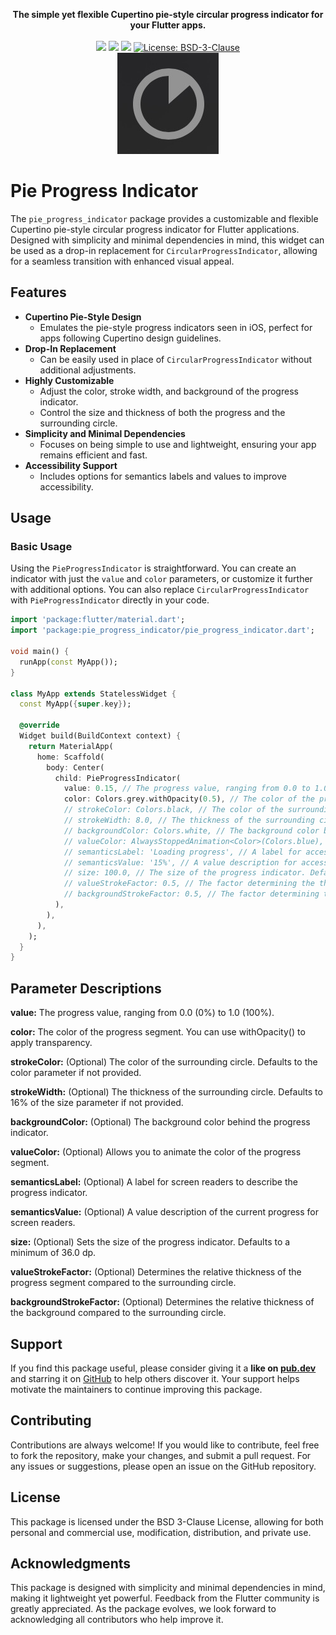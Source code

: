 <p align="center" >
  <strong>The simple yet flexible Cupertino pie-style circular progress indicator for your Flutter apps.</strong>
  <br />
  <br />
  <a href="https://pub.dev/packages/pie_progress_indicator"><img src="https://img.shields.io/pub/v/pie_progress_indicator?color=blue" /></a>
  <a href="https://github.com/olerhan/pie_progress_indicator/actions/workflows/flutter_ci.yml"><img src="https://github.com/olerhan/pie_progress_indicator/actions/workflows/flutter_ci.yml/badge.svg" /></a>
  <a href="https://github.com/olerhan/pie_progress_indicator"><img src="https://img.shields.io/github/stars/olerhan/pie_progress_indicator" /></a>
  <a href="https://opensource.org/licenses/BSD-3-Clause"><img src="https://img.shields.io/badge/license-BSD--3--Clause-blue.svg" alt="License: BSD-3-Clause"></a>
  <br />
  <img src="https://raw.githubusercontent.com/olerhan/pie_progress_indicator/main/screenshots/thumbnail.jpg" />
</p>

# Pie Progress Indicator

The `pie_progress_indicator` package provides a customizable and flexible Cupertino pie-style circular progress indicator for Flutter applications. Designed with simplicity and minimal dependencies in mind, this widget can be used as a drop-in replacement for `CircularProgressIndicator`, allowing for a seamless transition with enhanced visual appeal.

## Features

- **Cupertino Pie-Style Design**
  - Emulates the pie-style progress indicators seen in iOS, perfect for apps following Cupertino design guidelines.
- **Drop-In Replacement**
  - Can be easily used in place of `CircularProgressIndicator` without additional adjustments.
- **Highly Customizable**
  - Adjust the color, stroke width, and background of the progress indicator.
  - Control the size and thickness of both the progress and the surrounding circle.
- **Simplicity and Minimal Dependencies**
  - Focuses on being simple to use and lightweight, ensuring your app remains efficient and fast.
- **Accessibility Support**
  - Includes options for semantics labels and values to improve accessibility.

## Usage

### Basic Usage
Using the `PieProgressIndicator` is straightforward. You can create an indicator with just the `value` and `color` parameters, or customize it further with additional options. You can also replace `CircularProgressIndicator` with `PieProgressIndicator` directly in your code.

```dart
import 'package:flutter/material.dart';
import 'package:pie_progress_indicator/pie_progress_indicator.dart';

void main() {
  runApp(const MyApp());
}

class MyApp extends StatelessWidget {
  const MyApp({super.key});

  @override
  Widget build(BuildContext context) {
    return MaterialApp(
      home: Scaffold(
        body: Center(
          child: PieProgressIndicator(
            value: 0.15, // The progress value, ranging from 0.0 to 1.0.
            color: Colors.grey.withOpacity(0.5), // The color of the progress segment with 50% opacity.
            // strokeColor: Colors.black, // The color of the surrounding circle. Defaults to the color parameter if not provided.
            // strokeWidth: 8.0, // The thickness of the surrounding circle. Defaults to 16% of the size if not provided.
            // backgroundColor: Colors.white, // The background color behind the progress indicator.
            // valueColor: AlwaysStoppedAnimation<Color>(Colors.blue), // An optional animation for the progress color.
            // semanticsLabel: 'Loading progress', // A label for accessibility purposes.
            // semanticsValue: '15%', // A value description for accessibility purposes.
            // size: 100.0, // The size of the progress indicator. Defaults to 36.0 dp minimum if not provided.
            // valueStrokeFactor: 0.5, // The factor determining the thickness of the progress segment relative to the surrounding circle.
            // backgroundStrokeFactor: 0.5, // The factor determining the thickness of the background relative to the surrounding circle.
          ),
        ),
      ),
    );
  }
}
```

## Parameter Descriptions

**value:** The progress value, ranging from 0.0 (0%) to 1.0 (100%).

**color:** The color of the progress segment. You can use withOpacity() to apply transparency.

**strokeColor:** (Optional) The color of the surrounding circle. Defaults to the color parameter if not provided.

**strokeWidth:** (Optional) The thickness of the surrounding circle. Defaults to 16% of the size parameter if not provided.

**backgroundColor:** (Optional) The background color behind the progress indicator.

**valueColor:** (Optional) Allows you to animate the color of the progress segment.

**semanticsLabel:** (Optional) A label for screen readers to describe the progress indicator.

**semanticsValue:** (Optional) A value description of the current progress for screen readers.

**size:** (Optional) Sets the size of the progress indicator. Defaults to a minimum of 36.0 dp.

**valueStrokeFactor:** (Optional) Determines the relative thickness of the progress segment compared to the surrounding circle.

**backgroundStrokeFactor:** (Optional) Determines the relative thickness of the background compared to the surrounding circle.

## Support

If you find this package useful, please consider giving it a **like on [pub.dev](https://pub.dev/packages/pie_progress_indicator)** and starring it on [GitHub](https://github.com/olerhan/pie_progress_indicator) to help others discover it. Your support helps motivate the maintainers to continue improving this package.

## Contributing

Contributions are always welcome! If you would like to contribute, feel free to fork the repository, make your changes, and submit a pull request. For any issues or suggestions, please open an issue on the GitHub repository.

## License

This package is licensed under the BSD 3-Clause License, allowing for both personal and commercial use, modification, distribution, and private use.

## Acknowledgments

This package is designed with simplicity and minimal dependencies in mind, making it lightweight yet powerful. Feedback from the Flutter community is greatly appreciated. As the package evolves, we look forward to acknowledging all contributors who help improve it.